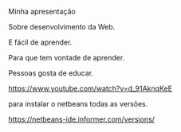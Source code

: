 Minha apresentação

Sobre desenvolvimento da Web. 

E fácil de aprender.

Para que tem vontade de aprender.

 Pessoas gosta de educar.

https://www.youtube.com/watch?v=d_91AknqKeE

para instalar o netbeans todas as versões.

https://netbeans-ide.informer.com/versions/
